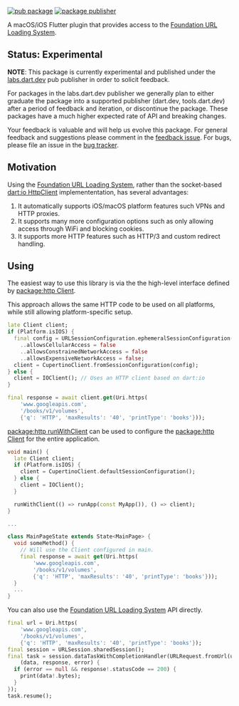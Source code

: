 [![pub package](https://img.shields.io/pub/v/cupertino_http.svg)](https://pub.dev/packages/cupertino_http)
[![package publisher](https://img.shields.io/pub/publisher/cupertino_http.svg)](https://pub.dev/packages/cupertino_http/publisher)

A macOS/iOS Flutter plugin that provides access to the
[Foundation URL Loading System][].

## Status: Experimental

**NOTE**: This package is currently experimental and published under the
[labs.dart.dev](https://dart.dev/dart-team-packages) pub publisher in order to
solicit feedback. 

For packages in the labs.dart.dev publisher we generally plan to either graduate
the package into a supported publisher (dart.dev, tools.dart.dev) after a period
of feedback and iteration, or discontinue the package. These packages have a
much higher expected rate of API and breaking changes.

Your feedback is valuable and will help us evolve this package. 
For general feedback and suggestions please comment in the
[feedback issue](https://github.com/dart-lang/http/issues/764).
For bugs, please file an issue in the 
[bug tracker](https://github.com/dart-lang/http/issues).

## Motivation

Using the [Foundation URL Loading System][], rather than the socket-based
[dart:io HttpClient][] implemententation, has several advantages:

1. It automatically supports iOS/macOS platform features such VPNs and HTTP
   proxies. 
2. It supports many more configuration options such as only allowing access
   through WiFi and blocking cookies.
3. It supports more HTTP features such as HTTP/3 and custom redirect handling.

## Using

The easiest way to use this library is via the the high-level interface
defined by [package:http Client][].

This approach allows the same HTTP code to be used on all platforms, while
still allowing platform-specific setup.

```dart
late Client client;
if (Platform.isIOS) {
  final config = URLSessionConfiguration.ephemeralSessionConfiguration()
    ..allowsCellularAccess = false
    ..allowsConstrainedNetworkAccess = false
    ..allowsExpensiveNetworkAccess = false;
  client = CupertinoClient.fromSessionConfiguration(config);
} else {
  client = IOClient(); // Uses an HTTP client based on dart:io
}

final response = await client.get(Uri.https(
    'www.googleapis.com',
    '/books/v1/volumes',
    {'q': 'HTTP', 'maxResults': '40', 'printType': 'books'}));
```

[package:http runWithClient][] can be used to configure the
[package:http Client][] for the entire application.

```dart
void main() {
  late Client client;
  if (Platform.isIOS) {
    client = CupertinoClient.defaultSessionConfiguration();
  } else {
    client = IOClient();
  }

  runWithClient(() => runApp(const MyApp()), () => client);
}

...

class MainPageState extends State<MainPage> {
  void someMethod() {
    // Will use the Client configured in main.
    final response = await get(Uri.https(
        'www.googleapis.com',
        '/books/v1/volumes',
        {'q': 'HTTP', 'maxResults': '40', 'printType': 'books'}));
  }
  ...
}
```

You can also use the [Foundation URL Loading System] API directly.

```dart
final url = Uri.https(
    'www.googleapis.com',
    '/books/v1/volumes',
    {'q': 'HTTP', 'maxResults': '40', 'printType': 'books'});
final session = URLSession.sharedSession();
final task = session.dataTaskWithCompletionHandler(URLRequest.fromUrl(url),
    (data, response, error) {
  if (error == null && response!.statusCode == 200) {
    print(data!.bytes);
  }
});
task.resume();
```

[package:http Client]: https://pub.dev/documentation/http/latest/http/Client-class.html
[package:http runWithClient]: https://pub.dev/documentation/http/latest/http/runWithClient.html
[Foundation URL Loading System]: https://developer.apple.com/documentation/foundation/url_loading_system
[dart:io HttpClient]: https://api.dart.dev/stable/dart-io/HttpClient-class.html
